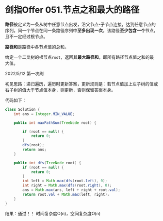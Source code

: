 # 剑指Offer 051.节点之和最大的路径

**路径**被定义为一条从树中任意节点出发，沿父节点-子节点连接，达到任意节点的序列。同一个节点在同一条路径序列中**至多出现一次**。该路径**至少包含一个**节点，且不一定经过根节点。

**路径和**是路径中各节点值的总和。

给定一个二叉树的根节点`root`，返回其**最大路径和**，即所有路径节点值之和的最大值。

2022/5/12 第一次刷

初见思路：递归遍历，遍历时更新答案，更新规则是：若节点值加上左子树的值或右子树的值大于节点值本身，则更新，否则保留答案本身。

代码如下：

```java
class Solution {
    int ans = Integer.MIN_VALUE;

    public int maxPathSum(TreeNode root) {

        if (root == null) {
            return 0;
        }
        dfs(root);
        return ans;
    }

    public int dfs(TreeNode root) {
        if (root == null) {
            return 0;
        }
        int left = Math.max(dfs(root.left), 0);
        int right = Math.max(dfs(root.right), 0);
        ans = Math.max(ans, left + right + root.val);
        return root.val + Math.max(left, right);
    }
}
```

结果：通过！！ 时间复杂度O(n)，空间复杂度O(n)
